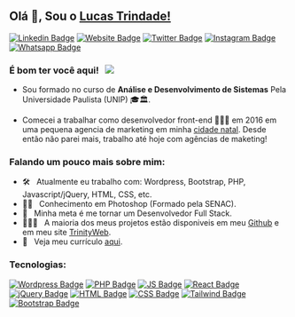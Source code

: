 ## Olá 👋, Sou o  [Lucas Trindade!](https://github.com/TrindadeBRA/)

[![Linkedin Badge](https://img.shields.io/badge/-LinkedIn-0e76a8?style=flat-square&logo=Linkedin&logoColor=white)](https://www.linkedin.com/in/trindadebra/)
[![Website Badge](https://img.shields.io/badge/Website-3b5998?style=flat-square&logo=google-chrome&logoColor=white)](https://thetrinityweb.com.br/)
[![Twitter Badge](https://img.shields.io/badge/-Twitter-00acee?style=flat-square&logo=Twitter&logoColor=white)](https://twitter.com/trindadebra)
[![Instagram Badge](https://img.shields.io/badge/-Instagram-e4405f?style=flat-square&logo=Instagram&logoColor=white)](https://instagram.com/trindadebra/)
[![Whatsapp Badge](https://img.shields.io/badge/-Whatsapp-ff?style=flat-square&logo=Whatsapp&logoColor=white)](https://wa.me/5511952498126)

### É bom ter você aqui! &nbsp; ![](https://visitor-badge.glitch.me/badge?page_id=trindadebra.trindadebra&style=flat-square&color=0088cc)

- Sou formado no curso de <b>Análise e Desenvolvimento de Sistemas</b> Pela Universidade Paulista (UNIP) 🎓🏛. 

- Comecei a trabalhar como desenvolvedor front-end 👨🏻‍💻 em 2016 em uma pequena agencia de marketing em minha <a href="https://goo.gl/maps/f3wAtBmCz9aLNokz7">cidade natal</a>. Desde então não parei mais, trabalho até hoje com agências de maketing!

<!-- [![](https://gitwar.herokuapp.com/badge?username=trindadebra&label=Gitwar%20Profile%20Score&style=for-the-badge&color=0088cc)](https://gitwar.herokuapp.com/) -->

<!-- <img align="right" height="250" width="375" alt="" src="https://raw.githubusercontent.com/iampavangandhi/iampavangandhi/master/gifs/coder.gif" /> -->

### Falando um pouco mais sobre mim:

- 🛠 &nbsp; Atualmente eu trabalho com: Wordpress, Bootstrap, PHP, Javascript/jQuery, HTML, CSS, etc.
- ✍🏻 &nbsp; Conhecimento em Photoshop (Formado pela SENAC).
- 🚀 &nbsp; Minha meta é me tornar um Desenvolvedor Full Stack.
- 👨🏻‍💻 &nbsp; A maioria dos meus projetos estão disponiveis em meu [Github](https://github.com/trindadebra) e em meu site [TrinityWeb](https://thetrinityweb.com.br/).
- 📃 &nbsp; Veja meu currículo [aqui](https://thetrinityweb.com.br/resume/).

### Tecnologias:
<!-- https://github.com/iuricode/README-template/blob/main/badges/badges.md -->
[![Wordpress Badge](https://img.shields.io/badge/WordPress-006E93?style=for-the-badge&logo=wordpress&logoColor=white)](https://thetrinityweb.com.br/resume/)
[![PHP Badge](https://img.shields.io/badge/PHP-777BB4?style=for-the-badge&logo=php&logoColor=white)](https://thetrinityweb.com.br/resume/)
[![JS Badge](https://img.shields.io/badge/JavaScript-323330?style=for-the-badge&logo=javascript&logoColor=F7DF1E)](https://thetrinityweb.com.br/resume/)
[![React Badge](https://img.shields.io/badge/React-20232A?style=for-the-badge&logo=react&logoColor=61DAFB)](https://thetrinityweb.com.br/resume/)
[![jQuery Badge](https://img.shields.io/badge/jQuery-0769AD?style=for-the-badge&logo=jquery&logoColor=white)](https://thetrinityweb.com.br/resume/)
[![HTML Badge](https://img.shields.io/badge/HTML5-E34F26?style=for-the-badge&logo=html5&logoColor=white)](https://thetrinityweb.com.br/resume/)
[![CSS Badge](https://img.shields.io/badge/CSS3-1572B6?style=for-the-badge&logo=css3&logoColor=white)](https://thetrinityweb.com.br/resume/)
[![Tailwind Badge](https://img.shields.io/badge/Tailwind_CSS-38B2AC?style=for-the-badge&logo=tailwind-css&logoColor=white)](https://thetrinityweb.com.br/resume/)
[![Bootstrap Badge](https://img.shields.io/badge/Bootstrap-563D7C?style=for-the-badge&logo=bootstrap&logoColor=white)](https://thetrinityweb.com.br/resume/)

